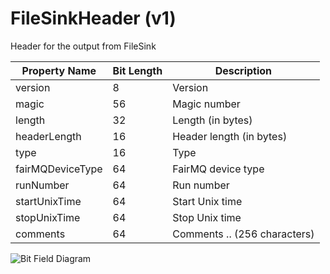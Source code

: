 # FileSinkHeader (v1)

Header for the output from FileSink

| Property Name | Bit Length | Description |
|---------------|------------|-------------|
| version | 8 | Version |
| magic | 56 | Magic number |
| length | 32 | Length (in bytes) |
| headerLength | 16 | Header length (in bytes) |
| type | 16 | Type |
| fairMQDeviceType | 64 | FairMQ device type |
| runNumber | 64 | Run number |
| startUnixTime | 64 | Start Unix time |
| stopUnixTime | 64 | Stop Unix time |
| comments | 64 | Comments .. (256 characters)  |

![Bit Field Diagram](svg/header-filesink-v1.svg)

